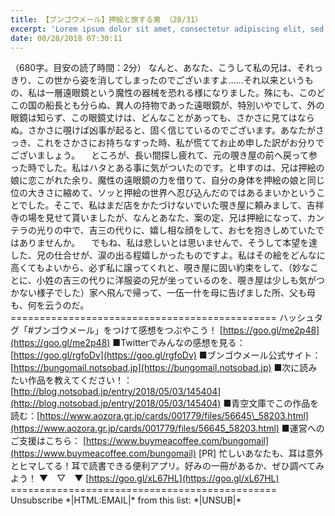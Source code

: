 ```yaml
---
title: 【ブンゴウメール】押絵と旅する男 （28/31）
excerpt: 'Lorem ipsum dolor sit amet, consectetur adipiscing elit, sed do eiusmod tempor incididunt ut labore et dolore magna aliqua. Praesent elementum facilisis leo vel fringilla est ullamcorper eget. At imperdiet dui accumsan sit amet nulla facilisi morbi tempus.'
date: 08/28/2018 07:30:11
---
```


（680字。目安の読了時間：2分） なんと、あなた、こうして私の兄は、それっきり、この世から姿を消してしまったのでございますよ……それ以来というもの、私は一層遠眼鏡という魔性の器械を恐れる様になりました。殊にも、このどこの国の船長とも分らぬ、異人の持物であった遠眼鏡が、特別いやでして、外の眼鏡は知らず、この眼鏡丈けは、どんなことがあっても、さかさに見てはならぬ。さかさに覗けば凶事が起ると、固く信じているのでございます。あなたがさっき、これをさかさにお持ちなすった時、私が慌ててお止め申した訳がお分りでございましょう。 　ところが、長い間探し疲れて、元の覗き屋の前へ戻って参った時でした。私はハタとある事に気がついたのです。と申すのは、兄は押絵の娘に恋こがれた余り、魔性の遠眼鏡の力を借りて、自分の身体を押絵の娘と同じ位の大きさに縮めて、ソッと押絵の世界へ忍び込んだのではあるまいかということでした。そこで、私はまだ店をかたづけないでいた覗き屋に頼みまして、吉祥寺の場を見せて貰いましたが、なんとあなた、案の定、兄は押絵になって、カンテラの光りの中で、吉三の代りに、嬉し相な顔をして、お七を抱きしめていたではありませんか。 　でもね、私は悲しいとは思いませんで、そうして本望を達した、兄の仕合せが、涙の出る程嬉しかったものですよ。私はその絵をどんなに高くてもよいから、必ず私に譲ってくれと、覗き屋に固い約束をして、（妙なことに、小姓の吉三の代りに洋服姿の兄が坐っているのを、覗き屋は少しも気がつかない様子でした）家へ飛んで帰って、一伍一什を母に告げました所、父も母も、何を云うのだ。 ============================================== ハッシュタグ「#ブンゴウメール」をつけて感想をつぶやこう！ [https://goo.gl/me2p48](https://goo.gl/me2p48) ■Twitterでみんなの感想を見る：[https://goo.gl/rgfoDv](https://goo.gl/rgfoDv) ■ブンゴウメール公式サイト：[https://bungomail.notsobad.jp](https://bungomail.notsobad.jp) ■次に読みたい作品を教えてください！：[http://blog.notsobad.jp/entry/2018/05/03/145404](http://blog.notsobad.jp/entry/2018/05/03/145404) ■青空文庫でこの作品を読む：[https://www.aozora.gr.jp/cards/001779/files/56645\_58203.html](https://www.aozora.gr.jp/cards/001779/files/56645_58203.html) ■運営へのご支援はこちら： [https://www.buymeacoffee.com/bungomail](https://www.buymeacoffee.com/bungomail) \[PR\] 忙しいあなたも、耳は意外とヒマしてる！耳で読書できる便利アプリ。好みの一冊があるか、ぜひ調べてみよう！ ▼　▽　▼ [https://goo.gl/xL67HL](https://goo.gl/xL67HL) ============================================== Unsubscribe \*|HTML:EMAIL|\* from this list: \*|UNSUB|\*